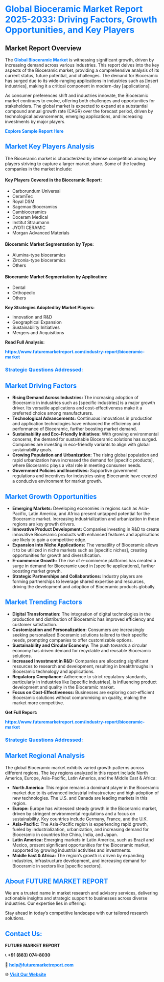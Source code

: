 <h1 style="color: #007BFF;">Global Bioceramic Market Report 2025-2033: Driving Factors, Growth Opportunities, and Key Players</h1>

<section id="overview">
<h2>Market Report Overview</h2>
<p>The <a href="https://www.futuremarketreport.com/industry-report/bioceramic-market" style="color: #007BFF; text-decoration: none;"><strong>Global Bioceramic Market</strong></a> is witnessing significant growth, driven by increasing demand across various industries. This report delves into the key aspects of the Bioceramic market, providing a comprehensive analysis of its current status, future potential, and challenges. The demand for Bioceramic has surged due to its wide-ranging applications in industries such as [insert industries], making it a critical component in modern-day [applications].</p>
<p>As consumer preferences shift and industries innovate, the Bioceramic market continues to evolve, offering both challenges and opportunities for stakeholders. The global market is expected to expand at a substantial compound annual growth rate (CAGR) over the forecast period, driven by technological advancements, emerging applications, and increasing investments by major players.</p>
</section>

<section id="overview">
<p><a href="https://www.futuremarketreport.com/request-sample/reportId=98229" style="color: #007BFF; text-decoration: none;"><strong>Explore Sample Report Here</strong></a></p>
</section>

<section id="key-players">
<h2 style="color: #007BFF;">Market Key Players Analysis</h2>
<p>The Bioceramic market is characterized by intense competition among key players striving to capture a larger market share. Some of the leading companies in the market include:</p>
<h4>Key Players Covered in the Bioceramic Report:</h4>
<ul><li>Carborundum Universal</li><li>CeramTec</li><li>Royal DSM</li><li>Sagemax Bioceramics</li><li>Cambioceramics</li><li>Doceram Medical</li><li>Institut Straumann</li><li>JYOTI CERAMIC</li><li>Morgan Advanced Materials</li></ul>
<h4>Bioceramic Market Segmentation by Type:</h4>
<ul><li>Alumina-type bioceramics</li><li>Zirconia-type bioceramics</li><li>Others</li></ul>

<h4>Bioceramic Market Segmentation by Application:</h4>
<ul><li>Dental</li><li>Orthopedic</li><li>Others</li></ul>
<p><strong>Key Strategies Adopted by Market Players:</strong></p>
<ul>
<li>Innovation and R&D</li>
<li>Geographical Expansion</li>
<li>Sustainability Initiatives</li>
<li>Mergers and Acquisitions</li>
</ul>
</section>

<section>
<p><strong>Read Full Analysis: </strong></p><a href="https://www.futuremarketreport.com/industry-report/bioceramic-market" style="color: #007BFF; text-decoration: none;"><strong>https://www.futuremarketreport.com/industry-report/bioceramic-market</strong></a>
<h3 style="color: #007BFF;">Strategic Questions Addressed:</h3>
</section>

<section id="driving-factors">
<h2 style="color: #007BFF;">Market Driving Factors</h2>
<ul>
<li><strong>Rising Demand Across Industries:</strong> The increasing adoption of Bioceramic in industries such as [specific industries] is a major growth driver. Its versatile applications and cost-effectiveness make it a preferred choice among manufacturers.</li>
<li><strong>Technological Advancements:</strong> Continuous innovations in production and application technologies have enhanced the efficiency and performance of Bioceramic, further boosting market demand.</li>
<li><strong>Sustainability and Eco-Friendly Initiatives:</strong> With growing environmental concerns, the demand for sustainable Bioceramic solutions has surged. Companies are investing in eco-friendly variants to align with global sustainability goals.</li>
<li><strong>Growing Population and Urbanization:</strong> The rising global population and rapid urbanization have increased the demand for [specific products], where Bioceramic plays a vital role in meeting consumer needs.</li>
<li><strong>Government Policies and Incentives:</strong> Supportive government regulations and incentives for industries using Bioceramic have created a conducive environment for market growth.</li>
</ul>
</section>

<section id="growth-opportunities">
<h2 style="color: #007BFF;">Market Growth Opportunities</h2>
<ul>
<li><strong>Emerging Markets:</strong> Developing economies in regions such as Asia-Pacific, Latin America, and Africa present untapped potential for the Bioceramic market. Increasing industrialization and urbanization in these regions are key growth drivers.</li>
<li><strong>Innovative Product Development:</strong> Companies investing in R&D to create innovative Bioceramic products with enhanced features and applications are likely to gain a competitive edge.</li>
<li><strong>Expansion into Niche Applications:</strong> The versatility of Bioceramic allows it to be utilized in niche markets such as [specific niches], creating opportunities for growth and diversification.</li>
<li><strong>E-commerce Growth:</strong> The rise of e-commerce platforms has created a surge in demand for Bioceramic used in [specific applications], further boosting market growth.</li>
<li><strong>Strategic Partnerships and Collaborations:</strong> Industry players are forming partnerships to leverage shared expertise and resources, driving the development and adoption of Bioceramic products globally.</li>
</ul>
</section>

<section id="trending-factors">
<h2 style="color: #007BFF;">Market Trending Factors</h2>
<ul>
<li><strong>Digital Transformation:</strong> The integration of digital technologies in the production and distribution of Bioceramic has improved efficiency and customer satisfaction.</li>
<li><strong>Customization and Personalization:</strong> Consumers are increasingly seeking personalized Bioceramic solutions tailored to their specific needs, prompting companies to offer customizable options.</li>
<li><strong>Sustainability and Circular Economy:</strong> The push towards a circular economy has driven demand for recyclable and reusable Bioceramic solutions.</li>
<li><strong>Increased Investment in R&D:</strong> Companies are allocating significant resources to research and development, resulting in breakthroughs in Bioceramic technology and applications.</li>
<li><strong>Regulatory Compliance:</strong> Adherence to strict regulatory standards, particularly in industries like [specific industries], is influencing product development and quality in the Bioceramic market.</li>
<li><strong>Focus on Cost-Effectiveness:</strong> Businesses are exploring cost-efficient Bioceramic solutions without compromising on quality, making the market more competitive.</li>
</ul>
</section>

<section>
<p><strong>Get Full Report: </strong></p><a href="https://www.futuremarketreport.com/industry-report/bioceramic-market" style="color: #007BFF; text-decoration: none;"><strong>https://www.futuremarketreport.com/industry-report/bioceramic-market</strong></a>
<h3 style="color: #007BFF;">Strategic Questions Addressed:</h3>
</section>


<section id="regional-analysis">
<h2 style="color: #007BFF;">Market Regional Analysis</h2>
<p>The global Bioceramic market exhibits varied growth patterns across different regions. The key regions analyzed in this report include North America, Europe, Asia-Pacific, Latin America, and the Middle East & Africa:</p>
<ul>
<li><strong>North America:</strong> This region remains a dominant player in the Bioceramic market due to its advanced industrial infrastructure and high adoption of new technologies. The U.S. and Canada are leading markets in this region.</li>
<li><strong>Europe:</strong> Europe has witnessed steady growth in the Bioceramic market, driven by stringent environmental regulations and a focus on sustainability. Key countries include Germany, France, and the U.K.</li>
<li><strong>Asia-Pacific:</strong> The Asia-Pacific region is experiencing rapid growth, fueled by industrialization, urbanization, and increasing demand for Bioceramic in countries like China, India, and Japan.</li>
<li><strong>Latin America:</strong> Emerging markets in Latin America, such as Brazil and Mexico, present significant opportunities for the Bioceramic market, supported by growing industrial activities and investments.</li>
<li><strong>Middle East & Africa:</strong> The region’s growth is driven by expanding industries, infrastructure development, and increasing demand for Bioceramic in sectors like [specific sectors].</li>
</ul>
</section>

<footer>
<h2 style="color: #007BFF;">About FUTURE MARKET REPORT</h2>
<p>We are a trusted name in market research and advisory services, delivering actionable insights and strategic support to businesses across diverse industries. Our expertise lies in offering:</p>

<p>Stay ahead in today’s competitive landscape with our tailored research solutions.</p>

<h2 style="color: #007BFF;">Contact Us:</h2>
<p><strong>FUTURE MARKET REPORT</strong></p>
<p>📞 <strong>+91 (883) 074-8030</strong></p>
<p>📧 <strong><a href="mailto:help@futuremarketreport.com" style="color: #007BFF;">help@futuremarketreport.com</a></strong></p>
<p>🌐 <strong><a href="https://www.futuremarketreport.com/" style="color: #007BFF;">Visit Our Website</a></strong></p>
</footer>